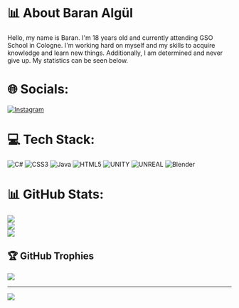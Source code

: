 # 📊 About Baran Algül

Hello, my name is Baran. I'm 18 years old and currently attending GSO School in Cologne. I'm working hard on myself and my skills to acquire knowledge and learn new things. Additionally, I am determined and never give up. My statistics can be seen below.

# 🌐 Socials:
[![Instagram](https://img.shields.io/badge/Instagram-%23E4405F.svg?logo=Instagram&logoColor=white)](https://instagram.com/baran_alg05) 

# 💻 Tech Stack:
![C#](https://img.shields.io/badge/c%23-%23239120.svg?style=flat&logo=c-sharp&logoColor=white) ![CSS3](https://img.shields.io/badge/css3-%231572B6.svg?style=flat&logo=css3&logoColor=white) ![Java](https://img.shields.io/badge/java-%23ED8B00.svg?style=flat&logo=java&logoColor=white) ![HTML5](https://img.shields.io/badge/html5-%23E34F26.svg?style=flat&logo=html5&logoColor=white) ![UNITY](https://img.shields.io/badge/Unity-%2320232a.svg?style=flat&logo=unity&logoColor=white) ![UNREAL](https://img.shields.io/badge/unreal-%2320232a.svg?style=flat&logo=unreal-engine&logoColor=white) ![Blender](https://img.shields.io/badge/blender-%23F5792A.svg?style=flat&logo=blender&logoColor=white)
# 📊 GitHub Stats:
![](https://github-readme-stats.vercel.app/api?username=BaranAlg&theme=monokai&hide_border=false&include_all_commits=false&count_private=true&show_icons=true&hude=stars)<br/>
![](https://github-readme-streak-stats.herokuapp.com/?user=BaranAlg&theme=monokai&hide_border=false)<br/>
![](https://github-readme-stats.vercel.app/api/top-langs/?username=BaranAlg&theme=monokai&hide_border=false&include_all_commits=true&count_private=true&layout=compact)

## 🏆 GitHub Trophies
![](https://github-profile-trophy.vercel.app/?username=BaranAlg&theme=dracula&no-frame=false&no-bg=true&margin-w=4)

---
[![](https://visitcount.itsvg.in/api?id=BaranAlg&icon=2&color=0)](https://visitcount.itsvg.in)

<!-- Proudly created with GPRM ( https://gprm.itsvg.in ) -->
